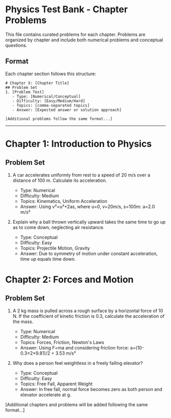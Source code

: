# Physics Test Bank - Chapter Problems

This file contains curated problems for each chapter. Problems are organized by chapter and include both numerical problems and conceptual questions.

## Format
Each chapter section follows this structure:
```
# Chapter X: [Chapter Title]
## Problem Set
1. [Problem Text]
   - Type: [Numerical/Conceptual]
   - Difficulty: [Easy/Medium/Hard]
   - Topics: [comma-separated topics]
   - Answer: [Expected answer or solution approach]

[Additional problems follow the same format...]
```

---

# Chapter 1: Introduction to Physics
## Problem Set
1. A car accelerates uniformly from rest to a speed of 20 m/s over a distance of 100 m. Calculate its acceleration.
   - Type: Numerical
   - Difficulty: Medium
   - Topics: Kinematics, Uniform Acceleration
   - Answer: Using v²=u²+2as, where u=0, v=20m/s, s=100m: a=2.0 m/s²

2. Explain why a ball thrown vertically upward takes the same time to go up as to come down, neglecting air resistance.
   - Type: Conceptual
   - Difficulty: Easy
   - Topics: Projectile Motion, Gravity
   - Answer: Due to symmetry of motion under constant acceleration, time up equals time down.

# Chapter 2: Forces and Motion
## Problem Set
1. A 2 kg mass is pulled across a rough surface by a horizontal force of 10 N. If the coefficient of kinetic friction is 0.3, calculate the acceleration of the mass.
   - Type: Numerical
   - Difficulty: Medium
   - Topics: Forces, Friction, Newton's Laws
   - Answer: Using F=ma and considering friction force: a=(10-0.3×2×9.81)/2 = 3.53 m/s²

2. Why does a person feel weightless in a freely falling elevator?
   - Type: Conceptual
   - Difficulty: Easy
   - Topics: Free Fall, Apparent Weight
   - Answer: In free fall, normal force becomes zero as both person and elevator accelerate at g.

[Additional chapters and problems will be added following the same format...]
